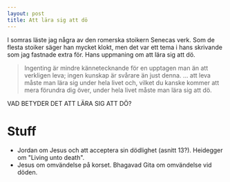 ```yaml
---
layout: post
title: Att lära sig att dö
---
```


I somras läste jag några av den romerska stoikern Senecas verk.
Som de flesta stoiker säger han mycket klokt, men det var ett
tema i hans skrivande som jag fastnade extra för. Hans uppmaning
om att lära sig att dö.

> Ingenting är mindre kännetecknande för en upptagen man än att
> verkligen leva; ingen kunskap är svårare än just denna. ... att
> leva måste man lära sig under hela livet och, vilket du kanske
> kommer att mera förundra dig över, under hela livet måste man
> lära sig att dö.

VAD BETYDER DET ATT LÄRA SIG ATT DÖ?


# Stuff

- Jordan om Jesus och att acceptera sin dödlighet (asnitt 13?).
  Heidegger om "Living unto death".
- Jesus om omvändelse på korset. Bhagavad Gita om omvändelse vid
  döden.
